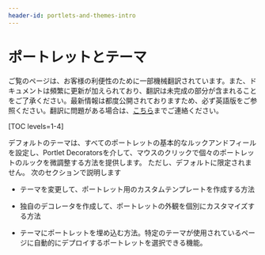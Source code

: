 ```yaml
---
header-id: portlets-and-themes-intro
---
```


# ポートレットとテーマ

<p class="alert alert-info"><span class="wysiwyg-color-blue120">ご覧のページは、お客様の利便性のために一部機械翻訳されています。また、ドキュメントは頻繁に更新が加えられており、翻訳は未完成の部分が含まれることをご了承ください。最新情報は都度公開されておりますため、必ず英語版をご参照ください。翻訳に問題がある場合は、<a href="mailto:support-content-jp@liferay.com">こちら</a>までご連絡ください。</span></p>

[TOC levels=1-4]

デフォルトのテーマは、すべてのポートレットの基本的なルックアンドフィールを設定し、Portlet Decoratorsを介して、マウスのクリックで個々のポートレットのルックを微調整する方法を提供します。 ただし、デフォルトに限定されません。 次のセクションで説明します

  - テーマを変更して、ポートレット用のカスタムテンプレートを作成する方法

  - 独自のデコレータを作成して、ポートレットの外観を個別にカスタマイズする方法

  - テーマにポートレットを埋め込む方法。特定のテーマが使用されているページに自動的にデプロイするポートレットを選択できる機能。
